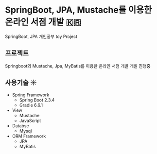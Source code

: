 # SpringBoot, JPA, Mustache를 이용한 온라인 서점 개발 :kr:
SpringBoot, JPA 개인공부 toy Project

## 프로젝트 
Springboot와 Mustache, Jpa, MyBatis를 이용한 온라인 서점 개발
개발 진행중


## 사용기술 :sunny:
* Spring Framework
    + Spring Boot 2.3.4
    + Gradle 6.6.1
* View
    + Mustache
    + JavaScript
* Databse
    + Mysql
* ORM Framework
    + JPA
    + MyBatis

